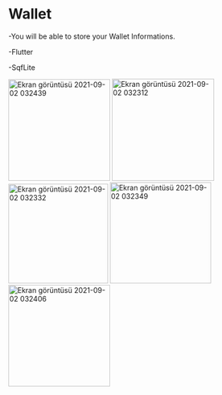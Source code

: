 # Wallet

-You will be able to store your Wallet Informations.


-Flutter


-SqfLite


<img width="202" alt="Ekran görüntüsü 2021-09-02 032439" src="https://user-images.githubusercontent.com/84295038/131762479-ec8f586b-292e-4184-9fde-0d8b7c74b585.png">


<img width="203" alt="Ekran görüntüsü 2021-09-02 032312" src="https://user-images.githubusercontent.com/84295038/131762606-c1f09c58-40ec-476a-909d-86e952aaf747.png">


<img width="198" alt="Ekran görüntüsü 2021-09-02 032332" src="https://user-images.githubusercontent.com/84295038/131762623-9a7ca5ff-7189-4042-831b-020d5b7ce6cd.png">


<img width="201" alt="Ekran görüntüsü 2021-09-02 032349" src="https://user-images.githubusercontent.com/84295038/131762643-347a9182-341b-4f4f-bb8e-3e0621d5332b.png">


<img width="202" alt="Ekran görüntüsü 2021-09-02 032406" src="https://user-images.githubusercontent.com/84295038/131762654-ba2fb985-1dfb-4607-a195-7d8efe154e6f.png">
